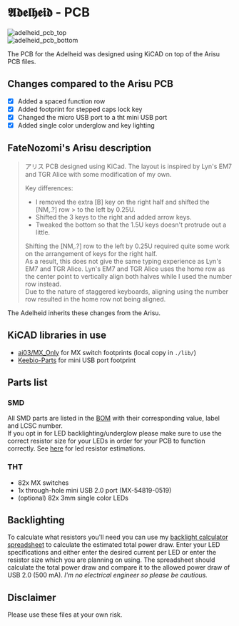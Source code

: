 # 𝕬𝖉𝖊𝖑𝖍𝖊𝖎𝖉 - PCB

![adelheid_pcb_top](https://gist.githubusercontent.com/floookay/7bf6511a8d84804d32de4d7bbe3bd0fb/raw/4545813142abf2e65902b7caca10f7a3b39ebaed/rev1_assembled_top.jpg)  
![adelheid_pcb_bottom](https://gist.githubusercontent.com/floookay/7bf6511a8d84804d32de4d7bbe3bd0fb/raw/4545813142abf2e65902b7caca10f7a3b39ebaed/rev1_assembled_bottom.jpg)

The PCB for the Adelheid was designed using KiCAD on top of the Arisu PCB files.

## Changes compared to the Arisu PCB

- [x] Added a spaced function row
- [x] Added footprint for stepped caps lock key
- [x] Changed the micro USB port to a tht mini USB port
- [x] Added single color underglow and key lighting

## FateNozomi's Arisu description

>アリス PCB designed using KiCad. The layout is inspired by Lyn's EM7 and TGR Alice with some modification of my own.
>
> Key differences:
>
> - I removed the extra [B] key on the right half and shifted the [NM,.?] row > to the left by 0.25U.
> - Shifted the 3 keys to the right and added arrow keys.
> - Tweaked the bottom so that the 1.5U keys doesn't protrude out a little.
>
> Shifting the [NM,.?] row to the left by 0.25U required quite some work on the arrangement of keys for the right half.  
> As a result, this does not give the same typing experience as Lyn's EM7 and TGR Alice.
> Lyn's EM7 and TGR Alice uses the home row as the center point to vertically align both halves while I used the number row instead.  
> Due to the nature of staggered keyboards, aligning using the number row resulted in the home row not being aligned.

The Adelheid inherits these changes from the Arisu.

## KiCAD libraries in use

- [ai03/MX_Only](https://github.com/ai03-2725/MX_Alps_Hybrid/tree/master/MX_Only.pretty) for MX switch footprints (local copy in `./lib/`)
- [Keebio-Parts](https://github.com/keebio/Keebio-Parts.pretty) for mini USB port footprint

## Parts list

### SMD

All SMD parts are listed in the [BOM](./adelheid.gerber/adelheid.csv) with their corresponding value, label and LCSC number.  
If you opt in for LED backlighting/underglow please make sure to use the correct resistor size for your LEDs in order for your PCB to function correctly. See [here](#backlighting) for led resistor estimations.

### THT

- 82x MX switches
- 1x through-hole mini USB 2.0 port (MX-54819-0519)
- (optional) 82x 3mm single color LEDs

## Backlighting

To calculate what resistors you'll need you can use my [backlight calculator spreadsheet](./backlight.ods) to calculate the estimated total power draw. Enter your LED specifications and either enter the desired current per LED or enter the resistor size which you are planning on using. The spreadsheet should calculate the total power draw and compare it to the allowed power draw of USB 2.0 (500 mA). *I'm no electrical engineer so please be cautious.*

<!-- ![underglow](https://gist.githubusercontent.com/floookay/7bf6511a8d84804d32de4d7bbe3bd0fb/raw/4545813142abf2e65902b7caca10f7a3b39ebaed/underglow.jpg) -->
<!-- ![full backlight](https://gist.githubusercontent.com/floookay/7bf6511a8d84804d32de4d7bbe3bd0fb/raw/9e10a12793ed65a09f529caf7a6c52b8ec96cc22/backlight_full.jpg) -->

## **Disclaimer**

Please use these files at your own risk.
